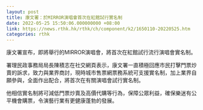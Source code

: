 ```yaml
---
layout: post
title: 康文署：於MIRROR演唱會首次在紅館試行實名制
date: 2022-05-25 15:50:06.000000000 +08:00
link: https://news.rthk.hk/rthk/ch/component/k2/1650110-20220525.htm
categories: rthk
---
```


康文署宣布，即將舉行的MIRROR演唱會，將首次在紅館試行流行演唱會實名制。

署理民政事務局局長陳積志在社交網頁表示，康文署一直積極回應市民打擊門票炒賣的訴求，致力與業界商討，現時城市售票網票務系統可支援實名制，加上業界自願參與，全面作出配合，將首次在有關演唱會試行實名制。

他相信實名制將可減低門票炒賣及高價代購等行為，保障公眾利益，確保樂迷有公平機會購票，令演藝行業有更健康蓬勃的發展。
